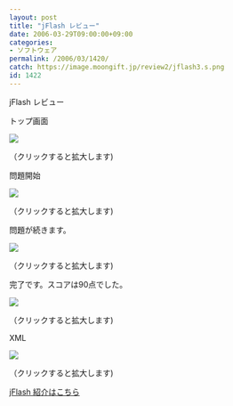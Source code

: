 ```yaml
---
layout: post
title: "jFlash レビュー"
date: 2006-03-29T09:00:00+09:00
categories:
- ソフトウェア
permalink: /2006/03/1420/
catch: https://image.moongift.jp/review2/jflash3.s.png
id: 1422
---
```

jFlash レビュー  
<!--more-->

トップ画面

  

[![](https://image.moongift.jp/review2/jflash1.s.png)](https://image.moongift.jp/review2/jflash1.png)  
  
（クリックすると拡大します)

  

問題開始

  

[![](https://image.moongift.jp/review2/jflash2.s.png)](https://image.moongift.jp/review2/jflash2.png)  
  
（クリックすると拡大します)

  

問題が続きます。

  

[![](https://image.moongift.jp/review2/jflash3.s.png)](https://image.moongift.jp/review2/jflash3.png)  
  
（クリックすると拡大します)

  

完了です。スコアは90点でした。

  

[![](https://image.moongift.jp/review2/jflash4.s.png)](https://image.moongift.jp/review2/jflash4.png)  
  
（クリックすると拡大します)

  

XML

  

[![](https://image.moongift.jp/review2/jflash5.s.png)](https://image.moongift.jp/review2/jflash5.png)  
  
（クリックすると拡大します)

  

[jFlash 紹介はこちら](http://oss.moongift.jp/intro/i-1419.html)

